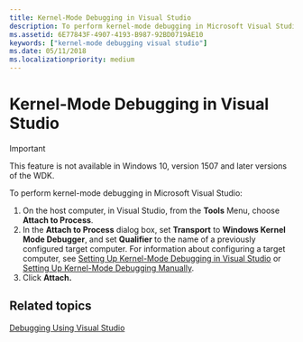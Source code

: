 ```yaml
---
title: Kernel-Mode Debugging in Visual Studio
description: To perform kernel-mode debugging in Microsoft Visual Studio
ms.assetid: 6E77843F-4907-4193-B987-92BD0719AE10
keywords: ["kernel-mode debugging visual studio"]
ms.date: 05/11/2018
ms.localizationpriority: medium
---
```


# <span id="debugger.performing_kernel-mode_debugging_using_visual_studio"></span>Kernel-Mode Debugging in Visual Studio

> [!IMPORTANT]
> This feature is not available in Windows 10, version 1507 and later versions of the WDK.
>


To perform kernel-mode debugging in Microsoft Visual Studio:

1.  On the host computer, in Visual Studio, from the **Tools** Menu, choose **Attach to Process**.
2.  In the **Attach to Process** dialog box, set **Transport** to **Windows Kernel Mode Debugger**, and set **Qualifier** to the name of a previously configured target computer. For information about configuring a target computer, see [Setting Up Kernel-Mode Debugging in Visual Studio](setting-up-kernel-mode-debugging-in-visual-studio.md) or [Setting Up Kernel-Mode Debugging Manually](setting-up-kernel-mode-debugging-in-windbg--cdb--or-ntsd.md).
3.  Click **Attach.**

## <span id="related_topics"></span>Related topics


[Debugging Using Visual Studio](debugging-using-visual-studio.md)

 

 






